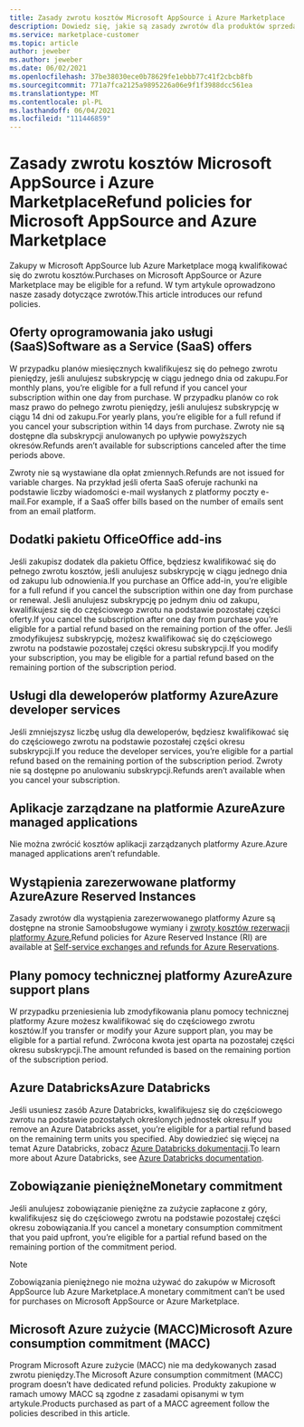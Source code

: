 ```yaml
---
title: Zasady zwrotu kosztów Microsoft AppSource i Azure Marketplace
description: Dowiedz się, jakie są zasady zwrotów dla produktów sprzedawanych Microsoft AppSource i Azure Marketplace
ms.service: marketplace-customer
ms.topic: article
author: jeweber
ms.author: jeweber
ms.date: 06/02/2021
ms.openlocfilehash: 37be38030ece0b78629fe1ebbb77c41f2cbcb8fb
ms.sourcegitcommit: 771a7fca2125a9895226a06e9f1f3988dcc561ea
ms.translationtype: MT
ms.contentlocale: pl-PL
ms.lasthandoff: 06/04/2021
ms.locfileid: "111446859"
---
```

# <a name="refund-policies-for-microsoft-appsource-and-azure-marketplace"></a><span data-ttu-id="18f25-103">Zasady zwrotu kosztów Microsoft AppSource i Azure Marketplace</span><span class="sxs-lookup"><span data-stu-id="18f25-103">Refund policies for Microsoft AppSource and Azure Marketplace</span></span>

<span data-ttu-id="18f25-104">Zakupy w Microsoft AppSource lub Azure Marketplace mogą kwalifikować się do zwrotu kosztów.</span><span class="sxs-lookup"><span data-stu-id="18f25-104">Purchases on Microsoft AppSource or Azure Marketplace may be eligible for a refund.</span></span> <span data-ttu-id="18f25-105">W tym artykule oprowadzono nasze zasady dotyczące zwrotów.</span><span class="sxs-lookup"><span data-stu-id="18f25-105">This article introduces our refund policies.</span></span>

## <a name="software-as-a-service-saas-offers"></a><span data-ttu-id="18f25-106">Oferty oprogramowania jako usługi (SaaS)</span><span class="sxs-lookup"><span data-stu-id="18f25-106">Software as a Service (SaaS) offers</span></span>

<span data-ttu-id="18f25-107">W przypadku planów miesięcznych kwalifikujesz się do pełnego zwrotu pieniędzy, jeśli anulujesz subskrypcję w ciągu jednego dnia od zakupu.</span><span class="sxs-lookup"><span data-stu-id="18f25-107">For monthly plans, you’re eligible for a full refund if you cancel your subscription within one day from purchase.</span></span> <span data-ttu-id="18f25-108">W przypadku planów co rok masz prawo do pełnego zwrotu pieniędzy, jeśli anulujesz subskrypcję w ciągu 14 dni od zakupu.</span><span class="sxs-lookup"><span data-stu-id="18f25-108">For yearly plans, you’re eligible for a full refund if you cancel your subscription within 14 days from purchase.</span></span> <span data-ttu-id="18f25-109">Zwroty nie są dostępne dla subskrypcji anulowanych po upływie powyższych okresów.</span><span class="sxs-lookup"><span data-stu-id="18f25-109">Refunds aren’t available for subscriptions canceled after the time periods above.</span></span>

<span data-ttu-id="18f25-110">Zwroty nie są wystawiane dla opłat zmiennych.</span><span class="sxs-lookup"><span data-stu-id="18f25-110">Refunds are not issued for variable charges.</span></span> <span data-ttu-id="18f25-111">Na przykład jeśli oferta SaaS oferuje rachunki na podstawie liczby wiadomości e-mail wysłanych z platformy poczty e-mail.</span><span class="sxs-lookup"><span data-stu-id="18f25-111">For example, if a SaaS offer bills based on the number of emails sent from an email platform.</span></span>

## <a name="office-add-ins"></a><span data-ttu-id="18f25-112">Dodatki pakietu Office</span><span class="sxs-lookup"><span data-stu-id="18f25-112">Office add-ins</span></span>

<span data-ttu-id="18f25-113">Jeśli zakupisz dodatek dla pakietu Office, będziesz kwalifikować się do pełnego zwrotu kosztów, jeśli anulujesz subskrypcję w ciągu jednego dnia od zakupu lub odnowienia.</span><span class="sxs-lookup"><span data-stu-id="18f25-113">If you purchase an Office add-in, you’re eligible for a full refund if you cancel the subscription within one day from purchase or renewal.</span></span> <span data-ttu-id="18f25-114">Jeśli anulujesz subskrypcję po jednym dniu od zakupu, kwalifikujesz się do częściowego zwrotu na podstawie pozostałej części oferty.</span><span class="sxs-lookup"><span data-stu-id="18f25-114">If you cancel the subscription after one day from purchase you’re eligible for a partial refund based on the remaining portion of the offer.</span></span> <span data-ttu-id="18f25-115">Jeśli zmodyfikujesz subskrypcję, możesz kwalifikować się do częściowego zwrotu na podstawie pozostałej części okresu subskrypcji.</span><span class="sxs-lookup"><span data-stu-id="18f25-115">If you modify your subscription, you may be eligible for a partial refund based on the remaining portion of the subscription period.</span></span>

## <a name="azure-developer-services"></a><span data-ttu-id="18f25-116">Usługi dla deweloperów platformy Azure</span><span class="sxs-lookup"><span data-stu-id="18f25-116">Azure developer services</span></span>

<span data-ttu-id="18f25-117">Jeśli zmniejszysz liczbę usług dla deweloperów, będziesz kwalifikować się do częściowego zwrotu na podstawie pozostałej części okresu subskrypcji.</span><span class="sxs-lookup"><span data-stu-id="18f25-117">If you reduce the developer services, you’re eligible for a partial refund based on the remaining portion of the subscription period.</span></span> <span data-ttu-id="18f25-118">Zwroty nie są dostępne po anulowaniu subskrypcji.</span><span class="sxs-lookup"><span data-stu-id="18f25-118">Refunds aren’t available when you cancel your subscription.</span></span>

## <a name="azure-managed-applications"></a><span data-ttu-id="18f25-119">Aplikacje zarządzane na platformie Azure</span><span class="sxs-lookup"><span data-stu-id="18f25-119">Azure managed applications</span></span>

<span data-ttu-id="18f25-120">Nie można zwrócić kosztów aplikacji zarządzanych platformy Azure.</span><span class="sxs-lookup"><span data-stu-id="18f25-120">Azure managed applications aren’t refundable.</span></span>

## <a name="azure-reserved-instances"></a><span data-ttu-id="18f25-121">Wystąpienia zarezerwowane platformy Azure</span><span class="sxs-lookup"><span data-stu-id="18f25-121">Azure Reserved Instances</span></span>

<span data-ttu-id="18f25-122">Zasady zwrotów dla wystąpienia zarezerwowanego platformy Azure są dostępne na stronie Samoobsługowe wymiany i [zwroty kosztów rezerwacji platformy Azure.](/azure/cost-management-billing/reservations/exchange-and-refund-azure-reservations)</span><span class="sxs-lookup"><span data-stu-id="18f25-122">Refund policies for Azure Reserved Instance (RI) are available at [Self-service exchanges and refunds for Azure Reservations](/azure/cost-management-billing/reservations/exchange-and-refund-azure-reservations).</span></span>

## <a name="azure-support-plans"></a><span data-ttu-id="18f25-123">Plany pomocy technicznej platformy Azure</span><span class="sxs-lookup"><span data-stu-id="18f25-123">Azure support plans</span></span>

<span data-ttu-id="18f25-124">W przypadku przeniesienia lub zmodyfikowania planu pomocy technicznej platformy Azure możesz kwalifikować się do częściowego zwrotu kosztów.</span><span class="sxs-lookup"><span data-stu-id="18f25-124">If you transfer or modify your Azure support plan, you may be eligible for a partial refund.</span></span> <span data-ttu-id="18f25-125">Zwrócona kwota jest oparta na pozostałej części okresu subskrypcji.</span><span class="sxs-lookup"><span data-stu-id="18f25-125">The amount refunded is based on the remaining portion of the subscription period.</span></span>

## <a name="azure-databricks"></a><span data-ttu-id="18f25-126">Azure Databricks</span><span class="sxs-lookup"><span data-stu-id="18f25-126">Azure Databricks</span></span>

<span data-ttu-id="18f25-127">Jeśli usuniesz zasób Azure Databricks, kwalifikujesz się do częściowego zwrotu na podstawie pozostałych określonych jednostek okresu.</span><span class="sxs-lookup"><span data-stu-id="18f25-127">If you remove an Azure Databricks asset, you’re eligible for a partial refund based on the remaining term units you specified.</span></span> <span data-ttu-id="18f25-128">Aby dowiedzieć się więcej na temat Azure Databricks, zobacz [Azure Databricks dokumentacji](/azure/databricks).</span><span class="sxs-lookup"><span data-stu-id="18f25-128">To learn more about Azure Databricks, see [Azure Databricks documentation](/azure/databricks).</span></span>

## <a name="monetary-commitment"></a><span data-ttu-id="18f25-129">Zobowiązanie pieniężne</span><span class="sxs-lookup"><span data-stu-id="18f25-129">Monetary commitment</span></span>

<span data-ttu-id="18f25-130">Jeśli anulujesz zobowiązanie pieniężne za zużycie zapłacone z góry, kwalifikujesz się do częściowego zwrotu na podstawie pozostałej części okresu zobowiązania.</span><span class="sxs-lookup"><span data-stu-id="18f25-130">If you cancel a monetary consumption commitment that you paid upfront, you’re eligible for a partial refund based on the remaining portion of the commitment period.</span></span>

> [!NOTE]
> <span data-ttu-id="18f25-131">Zobowiązania pieniężnego nie można używać do zakupów w Microsoft AppSource lub Azure Marketplace.</span><span class="sxs-lookup"><span data-stu-id="18f25-131">A monetary commitment can’t be used for purchases on Microsoft AppSource or Azure Marketplace.</span></span>

## <a name="microsoft-azure-consumption-commitment-macc"></a><span data-ttu-id="18f25-132">Microsoft Azure zużycie (MACC)</span><span class="sxs-lookup"><span data-stu-id="18f25-132">Microsoft Azure consumption commitment (MACC)</span></span>

<span data-ttu-id="18f25-133">Program Microsoft Azure zużycie (MACC) nie ma dedykowanych zasad zwrotu pieniędzy.</span><span class="sxs-lookup"><span data-stu-id="18f25-133">The Microsoft Azure consumption commitment (MACC) program doesn’t have dedicated refund policies.</span></span> <span data-ttu-id="18f25-134">Produkty zakupione w ramach umowy MACC są zgodne z zasadami opisanymi w tym artykule.</span><span class="sxs-lookup"><span data-stu-id="18f25-134">Products purchased as part of a MACC agreement follow the policies described in this article.</span></span>
